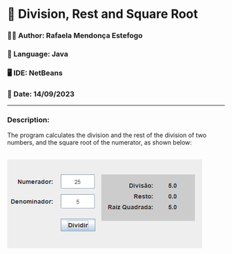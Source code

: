 <h1> 🧮 Division, Rest and Square Root</h1>
<h3>🧙‍♀️ Author: Rafaela Mendonça Estefogo</h3>
<h3>📝 Language: Java</h3>
<h3>🖥️ IDE: NetBeans</h3>
<h3>📆 Date: 14/09/2023</h3>
<hr>
<h3>Description:</h3>
<p>The program calculates the division and the rest of the division of two numbers, and the square root of the numerator, as shown below:</p>
<br>
<img src="tela.png">



